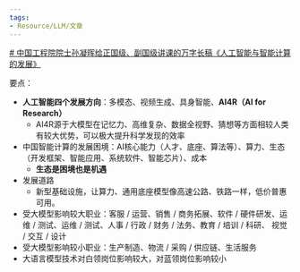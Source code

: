 ```yaml
---
tags:
- Resource/LLM/文章
---
```


[# 中国工程院院士孙凝晖给正国级、副国级讲课的万字长稿《人工智能与智能计算的发展》](https://mp.weixin.qq.com/s/BG92CMZ-dWKegO7Nc1SbJw)

要点：
- **人工智能四个发展方向**：多模态、视频生成、具身智能、**AI4R（AI for Research）**
	- AI4R源于大模型在记忆力、高维复杂、数据全视野、猜想等方面相较人类有较大优势，可以极大提升科学发现的效率
- 中国智能计算的发展困境：AI核心能力（人才、底座、算法等）、算力、生态（开发框架、智能应用、系统软件、智能芯片）、成本
	- **生态是困境也是机遇**
- 发展道路
	- 新型基础设施，让算力、通用底座模型像高速公路、铁路一样，低价普惠可用。
- 受大模型影响较大职业：客服 / 运营、销售 / 商务拓展、软件 / 硬件研发、运维 / 测试、运维 / 测试、人事 / 行政 / 财务 / 法务、教育 / 培训 / 科研、 视觉 / 交互 / 设计
- 受大模型影响较小职业：生产制造、物流 / 采购 / 供应链、生活服务
- 大语言模型技术对白领岗位影响较大，对蓝领岗位影响较小